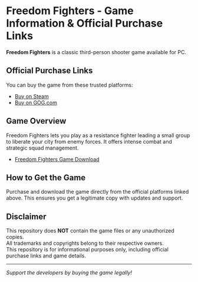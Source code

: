 # Freedom Fighters - Game Information & Official Purchase Links

**Freedom Fighters** is a classic third-person shooter game available for PC.

## Official Purchase Links

You can buy the game from these trusted platforms:

- [Buy on Steam](https://store.steampowered.com/app/1347780/Freedom_Fighters/)
- [Buy on GOG.com](https://www.gog.com/game/freedom_fighters)

## Game Overview

Freedom Fighters lets you play as a resistance fighter leading a small group to liberate your city from enemy forces. It offers intense combat and strategic squad management.

- [Freedom Fighters Game Download](https://gamespent.com/freedom-fighters-game-download-for-pc/)

## How to Get the Game

Purchase and download the game directly from the official platforms linked above. This ensures you get a legitimate copy with updates and support.

## Disclaimer

This repository does **NOT** contain the game files or any unauthorized copies.  
All trademarks and copyrights belong to their respective owners.  
This repository is for informational purposes only, including official purchase links and game details.

---

*Support the developers by buying the game legally!*

